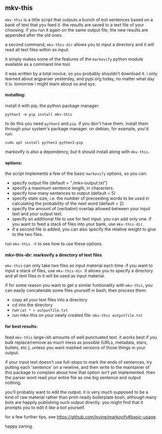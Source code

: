
## mkv-this

`mkv-this` is a little script that outputs a bunch of bot sentences based on a bank of text that you feed it. the results are saved to a text file of your choosing. if you run it again on the same output file, the new results are appended after the old ones.

a second command, `mkv-this-dir` allows you to input a directory and it will read all text files within as input.

it simply makes some of the features of the `markovify` python module available as a command line tool.

it was written by a total novice, so you probably shouldn’t download it. i only learned about argparser yesterday, and pypi.org today, no matter what day it is. tomorrow i might learn about os and sys.

#### installing:

install it with pip, the python package manager:

`python3 -m pip install mkv-this`

to do this you need `python3` and `pip`. if you don't have them, install them through your system's package manager. on debian, for example, you'd run:

`sudo apt install python3 python3-pip`

markovify is also a dependency, but it should install along with `mkv-this`.

#### options:

the script implements a few of the basic `markovify` options, so you can:

* specify output file (default = "./mkv-output.txt")
* specify a maximum sentence length, in characters.
* specify how many sentences to output (default = 5)
* specify state size, i.e. the number of preceeding words to be used in calculating the probability of the next word (default = 2).
* specify the amount of (verbatim) overlap allowed between your input text and your output text.
* specify an additional file to use for text input. you can add only one. if you want to feed a stack of files into your bank, use `mkv-this-dir`.
* if a second file is added, you can also specify the relative weight to give to the two files.

run `mkv-this -h` to see how to use these options.

#### mkv-this-dir: markovify a directory of text files

`mkv-this` can only take two files as input material each time. if you want to input a stack of files, use `mkv-this-dir`. it allows you to specify a directory and all text files in it will be used as input material.

if for some reason you want to get a similar funtionality with `mkv-this`, you can easily concatenate some files yourself in bash, then process them:

* copy all your text files into a directory
* cd into the directory
* run `cat * > outputfile.txt`
* run mkv-this on your newly created file: `mkv-this outputfile.txt`

#### for best results:

feed `mkv-this` large-ish amounts of well punctuated text. it works best if you bulk replace/remove as much mess as possible (URLs, metadata, stars, bullets, etc.), unless you want mashed versions of those things in your output.

if your input text doesn’t use full-stops to mark the ends of sentences, try putting each 'sentence' on a newline, and then write to the maintainer of this package to complain about how that option isn't yet implemented. then the parser wont read your entire file as one big sentence and output nothing.

you’ll probably want to edit the output. it is very much supposed to be a kind of raw material rather than print-ready boilerplate bosh, although many bots are happily publishing such output directly. you might find that it prompts you to edit it like a bot yourself.

for a few further tips, see https://github.com/jsvine/markovify#basic-usage.

happy zaning.
